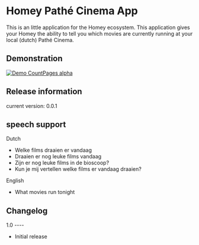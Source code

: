 # Homey Pathé Cinema App

This is an little application for the Homey ecosystem. This application gives your Homey the ability to tell you which movies are currently running at your local (dutch) Pathé Cinema. 

## Demonstration

[![Demo CountPages alpha](http://share.gifyoutube.com/KzB6Gb.gif)](https://youtu.be/JJ8ExAa1GQA)

## Release information
current version: 0.0.1

## speech support

Dutch
* Welke films draaien er vandaag
* Draaien er nog leuke films vandaag
* Zijn er nog leuke films in de bioscoop?
* Kun je mij vertellen welke films er vandaag draaien?

English
* What movies run tonight

## Changelog

1.0 ----

* Initial release